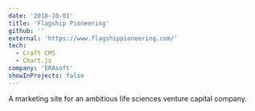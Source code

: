 ```yaml
---
date: '2018-10-01'
title: 'Flagship Pioneering'
github: ''
external: 'https://www.flagshippioneering.com/'
tech:
  - Craft CMS
  - Chart.js
company: 'ERAsoft'
showInProjects: false
---
```


A marketing site for an ambitious life sciences venture capital company.
